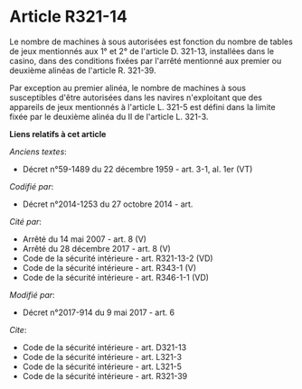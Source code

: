 # Article R321-14

Le nombre de machines à sous autorisées est fonction du nombre de tables de jeux mentionnés aux 1° et 2° de l'article D.
321-13, installées dans le casino, dans des conditions fixées par l'arrêté mentionné aux premier ou deuxième alinéas de
l'article R. 321-39. 

Par exception au premier alinéa, le nombre de machines à sous susceptibles d'être autorisées dans les navires n'exploitant
que des appareils de jeux mentionnés à l'article L. 321-5 est défini dans la limite fixée par le deuxième alinéa du II de
l'article L. 321-3.

**Liens relatifs à cet article**

_Anciens textes_:

  - Décret n°59-1489 du 22 décembre 1959 - art. 3-1, al. 1er (VT)

_Codifié par_:

  - Décret n°2014-1253 du 27 octobre 2014 - art.

_Cité par_:

  - Arrêté du 14 mai 2007 - art. 8 (V)
  - Arrêté du 28 décembre 2017 - art. 8 (V)
  - Code de la sécurité intérieure - art. R321-13-2 (VD)
  - Code de la sécurité intérieure - art. R343-1 (V)
  - Code de la sécurité intérieure - art. R346-1-1 (VD)

_Modifié par_:

  - Décret n°2017-914 du 9 mai 2017 - art. 6

_Cite_:

  - Code de la sécurité intérieure - art. D321-13
  - Code de la sécurité intérieure - art. L321-3
  - Code de la sécurité intérieure - art. L321-5
  - Code de la sécurité intérieure - art. R321-39
